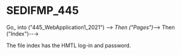# SEDIFMP_445
Go_ into ("445_WebApplication1_2021") _--> Then ("Pages")_--> Then ("Index")_--_->

The file index has the HMTL log-in and password.
